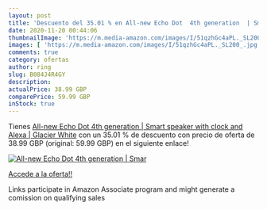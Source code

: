 ```yaml
---
layout: post
title: 'Descuento del 35.01 % en All-new Echo Dot  4th generation  | Smar'
date: 2020-11-20 00:44:06
thumbnailImage: 'https://m.media-amazon.com/images/I/51qzhGc4aPL._SL200_.jpg'
images: [ 'https://m.media-amazon.com/images/I/51qzhGc4aPL._SL200_.jpg' ]
comments: true
category: ofertas
author: ring
slug: B084J4R4GY
description:
actualPrice: 38.99 GBP
comparePrice: 59.99 GBP
inStock: true
---
```


Tienes [All-new Echo Dot  4th generation  | Smart speaker with clock and Alexa | Glacier White](https://www.amazon.co.uk/dp/B084J4R4GY/?tag=tolees0a-21) con un 35.01 % de descuento con precio de oferta de 38.99 GBP (original: 59.99 GBP) en el siguiente enlace!

[![All-new Echo Dot  4th generation  | Smar](https://m.media-amazon.com/images/I/51qzhGc4aPL._SL200_.jpg)](https://www.amazon.co.uk/dp/B084J4R4GY/?tag=tolees0a-21)

[Accede a la oferta!!](https://www.amazon.co.uk/dp/B084J4R4GY/?tag=tolees0a-21)

Links participate in Amazon Associate program and might generate a comission on qualifying sales


